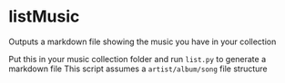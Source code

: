 # listMusic
Outputs a markdown file showing the music you have in your collection

Put this in your music collection folder and run `list.py` to generate a markdown file
This script assumes a `artist/album/song` file structure
